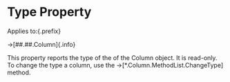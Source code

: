 # Type Property

Applies to:{.prefix}

→[##.##.Column]{.info}

This property reports the type of the of the Column object. It is read-only.
To change the type a column,
use the →[*.Column.MethodList.ChangeType] method.


